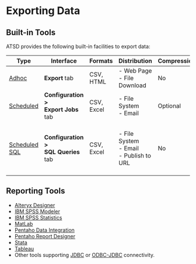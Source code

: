 # Exporting Data

## Built-in Tools

ATSD provides the following built-in facilities to export data:

| **Type** | **Interface** | **Formats** | **Distribution** | **Compression** | **Scope** |
|---|---|---|---|---|---|
| [Adhoc](ad-hoc-exporting.md) | **Export** tab | CSV, HTML | - Web Page<br>- File Download | No | Single metric |
| [Scheduled](scheduled-exporting.md) | **Configuration > <br>Export Jobs** tab | CSV, Excel | - File System<br>- Email | Optional | Single metric |
| [Scheduled SQL](../sql/scheduled-sql.md) |  **Configuration > <br>SQL Queries** tab | CSV, Excel | - File System<br>- Email<br>- Publish to URL | No | Any number of metrics with [SQL JOINs](../sql/README.md#joins) |

## Reporting Tools

* [Alteryx Designer](../integration/alteryx/README.md)
* [IBM SPSS Modeler](../integration/spss/modeler/README.md)
* [IBM SPSS Statistics](../integration/spss/statistics/README.md)
* [MatLab](../integration/matlab/README.md)
* [Pentaho Data Integration](../integration/pentaho/data-integration/README.md)
* [Pentaho Report Designer](../integration/pentaho/report-designer/README.md)  
* [Stata](../integration/stata/README.md)
* [Tableau](../integration/tableau/README.md)
* Other tools supporting [JDBC](https://github.com/axibase/atsd-jdbc) or [ODBC-JDBC](../integration/odbc/README.md) connectivity.

